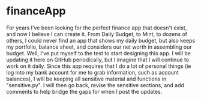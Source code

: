 # financeApp
For years I've been looking for the perfect finance app that doesn't exist, and now I believe I can create it.  From Daily Budget, to Mint, to dozens of others, I could never find an app that shows my daily budget, but also keeps my portfolio, balance sheet, and considers our net worth in assembling our budget.  Well, I've put myself to the test to start designing this app.  I will be updating it here on GitHub periodically, but I imagine that I will continue to work on it daily.  Since this app requires that I do a lot of personal things (ie log into my bank account for me to grab information, such as account balances), I will be keeping all sensitive material and functions in "sensitive.py".  I will then go back, revise the sensitive sections, and add comments to help bridge the gaps for when I post the updates.
